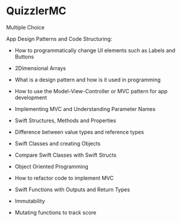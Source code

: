 # QuizzlerMC
Multiple Choice 

App Design Patterns and Code Structuring:

* How to programmatically change UI elements such as Labels and Buttons

* 2Dimensional Arrays

* What is a design pattern and how is it used in programming

* How to use the Model-View-Controller or MVC pattern for app development

* Implementing MVC and Understanding Parameter Names

* Swift Structures, Methods and Properties

* Difference between value types and reference types

* Swift Classes and creating Objects

* Compare Swift Classes with Swift Structs

* Object Oriented Programming

* How to refactor code to implement MVC

* Swift Functions with Outputs and Return Types

* Immutability

* Mutating functions to track score
